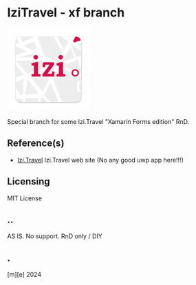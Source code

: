 # IziTravel - xf branch
![](Images/logo.png)

Special branch for some Izi.Travel "Xamarin Forms edition" RnD. 


## Reference(s)
- [Izi.Travel](https://izi.travel)  Izi.Travel web site (No any good uwp app here!!!)

## Licensing
MIT License

## ..
AS IS. No support. RnD only / DIY

## .
[m][e] 2024
